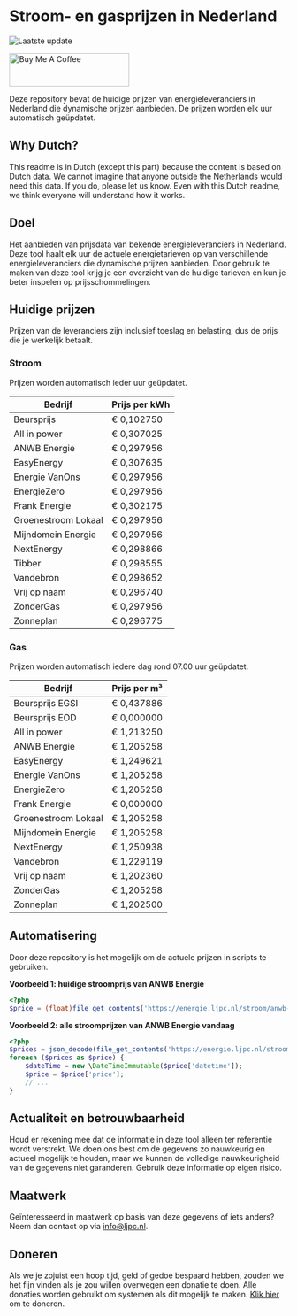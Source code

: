 # Stroom- en gasprijzen in Nederland

![Laatste update](https://img.shields.io/badge/laatste%20update-2023--11--21%2000%3A00%20CET-brightgreen)

<a href="https://www.buymeacoffee.com/Lars-" target="_blank"><img src="https://cdn.buymeacoffee.com/buttons/v2/default-orange.png" alt="Buy Me A Coffee" height="60" style="height: 60px !important;width: 217px !important;" ></a>

Deze repository bevat de huidige prijzen van energieleveranciers in Nederland die dynamische prijzen aanbieden. De prijzen worden elk uur automatisch geüpdatet.

## Why Dutch?

This readme is in Dutch (except this part) because the content is based on Dutch data. We cannot imagine that anyone outside the Netherlands would need this data. If you do, please let us know. Even with this Dutch readme, we think
everyone will understand how it works.

## Doel

Het aanbieden van prijsdata van bekende energieleveranciers in Nederland. Deze tool haalt elk uur de actuele energietarieven op van verschillende energieleveranciers die dynamische prijzen aanbieden. Door gebruik te maken van deze tool
krijg je een overzicht van de huidige tarieven en kun je beter inspelen op prijsschommelingen.

## Huidige prijzen

Prijzen van de leveranciers zijn inclusief toeslag en belasting, dus de prijs die je werkelijk betaalt.

### Stroom

Prijzen worden automatisch ieder uur geüpdatet.

 Bedrijf | Prijs per kWh 
---------|---------------
Beursprijs | € 0,102750
All in power | € 0,307025
ANWB Energie | € 0,297956
EasyEnergy | € 0,307635
Energie VanOns | € 0,297956
EnergieZero | € 0,297956
Frank Energie | € 0,302175
Groenestroom Lokaal | € 0,297956
Mijndomein Energie | € 0,297956
NextEnergy | € 0,298866
Tibber | € 0,298555
Vandebron | € 0,298652
Vrij op naam | € 0,296740
ZonderGas | € 0,297956
Zonneplan | € 0,296775


### Gas

Prijzen worden automatisch iedere dag rond 07.00 uur geüpdatet.

 Bedrijf | Prijs per m³ 
---------|--------------
Beursprijs EGSI | € 0,437886
Beursprijs EOD | € 0,000000
All in power | € 1,213250
ANWB Energie | € 1,205258
EasyEnergy | € 1,249621
Energie VanOns | € 1,205258
EnergieZero | € 1,205258
Frank Energie | € 0,000000
Groenestroom Lokaal | € 1,205258
Mijndomein Energie | € 1,205258
NextEnergy | € 1,250938
Vandebron | € 1,229119
Vrij op naam | € 1,202360
ZonderGas | € 1,205258
Zonneplan | € 1,202500


## Automatisering

Door deze repository is het mogelijk om de actuele prijzen in scripts te gebruiken.

**Voorbeeld 1: huidige stroomprijs van ANWB Energie**

```php
<?php
$price = (float)file_get_contents('https://energie.ljpc.nl/stroom/anwb-energie-nu.txt');

```

**Voorbeeld 2: alle stroomprijzen van ANWB Energie vandaag**

```php
<?php
$prices = json_decode(file_get_contents('https://energie.ljpc.nl/stroom/all-in-power-vandaag.json'),true);
foreach ($prices as $price) {
    $dateTime = new \DateTimeImmutable($price['datetime']);
    $price = $price['price'];
    // ...
}
```

## Actualiteit en betrouwbaarheid

Houd er rekening mee dat de informatie in deze tool alleen ter referentie wordt verstrekt. We doen ons best om de gegevens zo nauwkeurig en actueel mogelijk te houden, maar we kunnen de volledige nauwkeurigheid van de gegevens niet
garanderen. Gebruik deze informatie op eigen risico.

## Maatwerk

Geïnteresseerd in maatwerk op basis van deze gegevens of iets anders? Neem dan contact op
via [info@ljpc.nl](mailto:info@ljpc.nl?subject=Energie%20prijzen).

## Doneren

Als we je zojuist een hoop tijd, geld of gedoe bespaard hebben, zouden we het fijn vinden als je zou willen overwegen een
donatie te doen. Alle donaties worden gebruikt om systemen als dit mogelijk te
maken. [Klik hier](https://www.buymeacoffee.com/Lars-) om te doneren.
